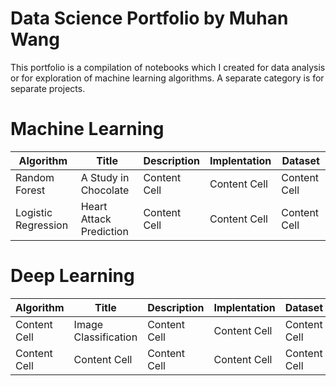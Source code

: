 # Data Science Portfolio by Muhan Wang
This portfolio is a compilation of notebooks which I created for data analysis or for exploration of machine learning algorithms. A separate category is for separate projects.


# Machine Learning

|   Algorithm   |     Title     |  Description  | Implentation  |    Dataset    |
| ------------- | ------------- | ------------- | ------------- | ------------- |
| Random Forest  | A Study in Chocolate  | Content Cell  | Content Cell  | Content Cell  |
| Logistic Regression  | Heart Attack Prediction  | Content Cell  | Content Cell  | Content Cell  |


# Deep Learning

|   Algorithm   |     Title     |  Description  | Implentation  |    Dataset    |
| ------------- | ------------- | ------------- | ------------- | ------------- |
| Content Cell  | Image Classification  | Content Cell  | Content Cell  | Content Cell  |
| Content Cell  | Content Cell  | Content Cell  | Content Cell  | Content Cell  |

